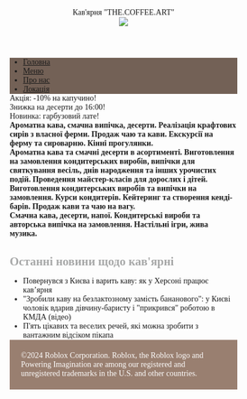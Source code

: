 <!DOCTYPE html>
<html>
<head>
  <title>Кав'ярня</title>
<style>
* {
    margin: 0;
    padding: 0;
    box-sizing: border-box;
    font-family: Lucida Handwriting, cursive;
}

.header {
    display: flex;
    justify-content: space-between;
    align-items: center;
    padding: 10px 20px;
    background-color: #997f70;
    color: #fff;
}
.navbar {
    background-color: #736156;
}

.menu {
    display: flex;
    justify-content: center;
    list-style: none;
    padding: 10px;
}

.menu li {
    margin: 0 15px;
}

.menu a {
    color: #fff;
    text-decoration: none;
}

.menu a:hover {
    text-decoration: underline;
}

.container {
    display: grid;
    grid-template-columns: 2fr 1fr;
    gap: 20px;
    padding: 10px;
}

.main-content {
    display: grid;
    grid-template-columns: repeat(2, 1fr);
    gap: 20px;
}

.news {
    background-color: #d1c0b6;
    padding: 20px;
    height: 250px;
}
.footer {
    display: flex;
    justify-content: space-around;
    padding: 20px;
    background-color: #997f70;
    color: #fff;
}

.footer-col {
    text-align: center;
}

section {
    padding: 20px;
    text-align: center;
}

.slider {
    overflow: hidden;
    position: relative;
    width: 100%;
    height: 200px;
    background-color: #d1c0b6;
}

.slide {
    animation: slide 6s infinite;
    font-size: 24px;
    font-weight: bold;
    line-height: 200px;
}

@keyframes slide {
    0%, 33% { transform: translateX(0); }
    34%, 66% { transform: translateX(-100%); }
    67%, 100% { transform: translateX(-200%); }
}
</style>
</head>
<body>
 <header class="header">
  <div class="logo">Кав'ярня "THE.COFFEE.ART"</div> <img class="header2" src="https://eu-central-1.linodeobjects.com/list/production/449793/logo/thumb/6721f8ec282c8.png">
  </header>
  <nav class="navbar">
        <ul class="menu">
            <li><a href="index.html">Головна</a></li>
            <li><a href="menu.html">Меню</a></li>
            <li><a href="about.html">Про нас</a></li>
            <li><a href="location.html">Локація</a></li>
        </ul>
    </nav>
	<section id="home">
        <div class="slider">
            <div class="slide">Акція: -10% на капучино!</div>
            <div class="slide">Знижка на десерти до 16:00!</div>
            <div class="slide">Новинка: гарбузовий лате!</div>
        </div>
    </section>
	<div class="container">
	  <main class="main-content">
	  <article class="news"><b>Ароматна кава, смачна випічка, десерти. Реалізація крафтових сирів з власної ферми. Продаж чаю та кави. Екскурсії на ферму та сироварню. Кінні прогулянки.</b></article>
	  <article class="news"><b>Ароматна кава та смачні десерти в асортименті. Виготовлення на замовлення кондитерських виробів, випічки для святкування весіль, днів народження та інших урочистих подій. Проведення майстер-класів для дорослих і дітей.</b></article>
	  <article class="news"><b>Виготовлення кондитерських виробів та випічки на замовлення. Курси кондитерів. Кейтеринг та створення кенді-барів. Продаж кави та чаю на вагу.</b></article>
	  <article class="news"><b>Смачна кава, десерти, напої. Кондитерські вироби та авторська випічка на замовлення. Настільні ігри, жива музика.</b></article>
	  </main>
	  <aside class="sidebar">
            <h2><font color="#a7a8a8"><align="center">Останні новини щодо кав'ярні</font></h2>
            <ul>
			<li>Повернувся з Києва і варить каву: як у Херсоні працює кав’ярня</li>
			<li>"Зробили каву на безлактозному замість бананового": у Києві чоловік вдарив дівчину-баристу і "прикрився" роботою в КМДА (відео)</li>
			<li>П'ять цікавих та веселих речей, які можна зробити з вантажним відсіком пікапа</li>
			</ul>
        </aside>
    </div>
	<footer class="footer">
        <div class="footer-col">©2024 Roblox Corporation. Roblox, the Roblox logo and Powering Imagination are among our registered and unregistered trademarks in the U.S. and other countries.</div>
    </footer>
</body>
</html>
